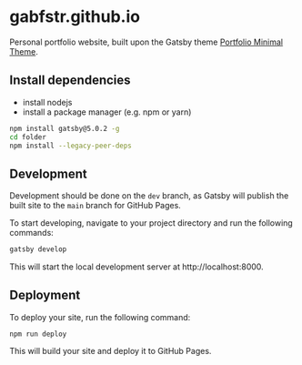 # gabfstr.github.io
Personal portfolio website, built upon the Gatsby theme [Portfolio Minimal Theme](https://github.com/konstantinmuenster/gatsby-theme-portfolio-minimal/'). 


## Install dependencies
- install nodejs
- install a package manager (e.g. npm or yarn)
```bash
npm install gatsby@5.0.2 -g
cd folder
npm install --legacy-peer-deps
```

## Development

Development should be done on the `dev` branch, as Gatsby will publish the built site to the `main` branch for GitHub Pages.

To start developing, navigate to your project directory and run the following commands:

```bash
gatsby develop
```

This will start the local development server at http://localhost:8000.

## Deployment
To deploy your site, run the following command:

```
npm run deploy
```

This will build your site and deploy it to GitHub Pages.

